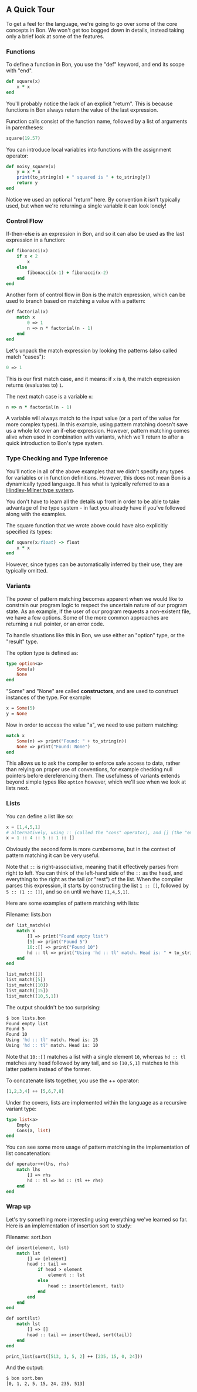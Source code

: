 ## A Quick Tour

To get a feel for the language, we're going to go over some of the core concepts in Bon. We won't get too bogged down in details, instead taking only a brief look at some of the features.

### Functions

To define a function in Bon, you use the "def" keyword, and end its scope with "end".

```ruby
def square(x)
    x * x
end
```

You'll probably notice the lack of an explicit "return". This is because functions in Bon always return the value of the last expression.

Function calls consist of the function name, followed by a list of arguments in parentheses:

```ruby
square(19.57)
```

You can introduce local variables into functions with the assignment operator:

```ruby
def noisy_square(x)
    y = x * x
    print(to_string(x) + " squared is " + to_string(y))
    return y
end
```

Notice we used an optional "return" here. By convention it isn't typically used, but when we're returning a single variable it can look lonely!

### Control Flow

If-then-else is an expression in Bon, and so it can also be used as the last expression in a function:

```ruby
def fibonacci(x)
    if x < 2
        x
    else
        fibonacci(x-1) + fibonacci(x-2)
    end
end
```

Another form of control flow in Bon is the match expression, which can be used to branch based on matching a value with a pattern:

```ocaml
def factorial(x)
    match x
        0 => 1
        n => n * factorial(n - 1)
    end
end
```

Let's unpack the match expression by looking the patterns (also called match "cases"):

```ocaml
0 => 1
```

This is our first match case, and it means: if `x` is `0`, the match expression returns (evaluates to) `1`.

The next match case is a variable `n`:

```ruby
n => n * factorial(n - 1)
```

A variable will always match to the input value (or a part of the value for more complex types). In this example, using pattern matching doesn't save us a whole lot over an if-else expression. However, pattern matching comes alive when used in combination with variants, which we'll return to after a quick introduction to Bon's type system.

### Type Checking and Type Inference

You'll notice in all of the above examples that we didn't specify any types for variables or in function definitions. However, this does not mean Bon is a dynamically typed language. It has what is typically referred to as a [Hindley-Milner type system](https://en.wikipedia.org/wiki/Hindley–Milner_type_system).

You don't have to learn all the details up front in order to be able to take advantage of the type system - in fact you already have if you've followed along with the examples.

The square function that we wrote above could have also explicitly specified its types:

```ruby
def square(x:float) -> float
    x * x
end
```

However, since types can be automatically inferred by their use, they are typically omitted.

### Variants

The power of pattern matching becomes apparent when we would like to constrain our program logic to respect the uncertain nature of our program state. As an example, if the user of our program requests a non-existent file, we have a few options. Some of the more common approaches are returning a null pointer, or an error code.

To handle situations like this in Bon, we use either an "option" type, or the "result" type.

The option type is defined as:

```ocaml
type option<a>
    Some(a)
    None
end
```

"Some" and "None" are called __constructors__, and are used to construct instances of the type. For example:

```ocaml
x = Some(5)
y = None
```

Now in order to access the value "a", we need to use pattern matching:

```ocaml
match x
    Some(n) => print("Found: " + to_string(n))
    None => print("Found: None")
end
```

This allows us to ask the compiler to enforce safe access to data, rather than relying on proper use of conventions, for example checking null pointers before dereferencing them. The usefulness of variants extends beyond simple types like `option` however, which we'll see when we look at lists next.

### Lists

You can define a list like so:

```python
x = [1,4,5,1]
# alternatively, using :: (called the "cons" operator), and [] (the "empty" list) marking the end
x = 1 :: 4 :: 5 :: 1 :: []
```

Obviously the second form is more cumbersome, but in the context of pattern matching it can be very useful.

Note that `::` is right-associative, meaning that it effectively parses from right to left. You can think of the left-hand side of the `::` as the head, and everything to the right as the tail (or "rest") of the list. When the compiler parses this expression, it starts by constructing the list `1 :: []`, followed by `5 :: (1 :: [])`, and so on until we have `[1,4,5,1]`.

Here are some examples of pattern matching with lists:

Filename: lists.bon

```ocaml
def list_match(x)
    match x
        [] => print("Found empty list")
        [5] => print("Found 5")
        10::[] => print("Found 10")
        hd :: tl => print("Using 'hd :: tl' match. Head is: " + to_string(hd))
    end
end

list_match([])
list_match([5])
list_match([10])
list_match([15])
list_match([10,5,1])
```

The output shouldn't be too surprising:

```bash
$ bon lists.bon
Found empty list
Found 5
Found 10
Using 'hd :: tl' match. Head is: 15
Using 'hd :: tl' match. Head is: 10
```

Note that `10::[]` matches a list with a single element `10`, whereas `hd :: tl` matches any head followed by any tail, and so `[10,5,1]` matches to this latter pattern instead of the former.

To concatenate lists together, you use the ++ operator:

```haskell
[1,2,3,4] ++ [5,6,7,8]
```

Under the covers, lists are implemented within the language as a recursive variant type:

```ocaml
type list<a>
    Empty
    Cons(a, list)
end
```

You can see some more usage of pattern matching in the implementation of list concatenation:

```ocaml
def operator++(lhs, rhs)
    match lhs
        [] => rhs
        hd :: tl => hd :: (tl ++ rhs)
    end
end
```

### Wrap up

Let's try something more interesting using everything we've learned so far. Here is an  implementation of insertion sort to study:

Filename: sort.bon

```ocaml
def insert(element, lst)
    match lst
        [] => [element]
        head :: tail =>
            if head > element
                element :: lst
            else
                head :: insert(element, tail)
            end
        end
    end
end

def sort(lst)
    match lst
        [] => []
        head :: tail => insert(head, sort(tail))
    end
end

print_list(sort([513, 1, 5, 2] ++ [235, 15, 0, 24]))
```

And the output:

```bash
$ bon sort.bon
[0, 1, 2, 5, 15, 24, 235, 513]
```
